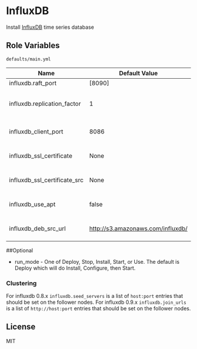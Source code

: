 # InfluxDB

Install [InfluxDB](http://influxdb.org/) time series database

## Role Variables

`defaults/main.yml`

| Name                        | Default Value | Description                                                      |
|-----------------------------|---------------|------------------------------------------------------------------|
| influxdb.raft_port          | [8090]        | Port used for raft                                               |
| influxdb.replication_factor | 1             | How many servers in the cluster should have a copy of each shard |
| influxdb_client_port        | 8086          | The port for influxdb client connections                         |
| influxdb_ssl_certificate    | None          | If defined the influxdb_client_port will be set to SSL           |
| influxdb_ssl_certificate_src| None          | If defined the file at this location wil be copied to the host   |
| influxdb_use_apt            | false         | If true apt will be used to install influxdb                     |
| influxdb_deb_src_url        | http://s3.amazonaws.com/influxdb/ | If not using apt the url base to pull the deb from |


##Optional
- run_mode - One of Deploy, Stop, Install, Start, or Use. The default is Deploy which will do Install, Configure, then Start.

### Clustering
For influxdb 0.8.x `influxdb.seed_servers` is a list of `host:port` entries that should be set on the follower nodes.
For influxdb 0.9.x `influxdb.join_urls` is a list of `http://host:port` entries that should be set on the follower nodes.

## License

MIT

